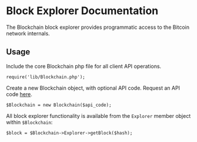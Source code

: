 Block Explorer Documentation
============================

The Blockchain block explorer provides programmatic access to the Bitcoin network internals.


Usage
-----

Include the core Blockchain php file for all client API operations.

```
require('lib/Blockchain.php');
```

Create a new Blockchain object, with optional API code. Request an API code [here](https://blockchain.info/api/api_create_code).

```
$Blockchain = new Blockchain($api_code);
```

All block explorer functionality is available from the `Explorer` member object within `$Blockchain`:

```
$block = $Blockchain->Explorer->getBlock($hash);
```